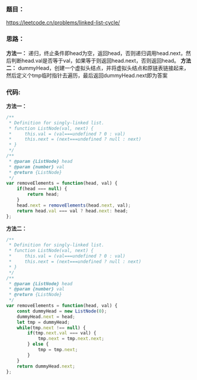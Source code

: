 ### **题目：**
https://leetcode.cn/problems/linked-list-cycle/


### **思路：** 
**方法一：** 递归，终止条件即head为空，返回head，否则递归调用head.next，然后判断head.val是否等于val，如果等于则返回head.next，否则返回head。
**方法二：** dummyHead，创建一个虚拟头结点，并将虚拟头结点和原链表链接起来，然后定义个tmp临时指针去遍历，最后返回dummyHead.next即为答案


### **代码:**
**方法一：**
```js
/**
 * Definition for singly-linked list.
 * function ListNode(val, next) {
 *     this.val = (val===undefined ? 0 : val)
 *     this.next = (next===undefined ? null : next)
 * }
 */
/**
 * @param {ListNode} head
 * @param {number} val
 * @return {ListNode}
 */
var removeElements = function(head, val) {
    if(head === null) {
        return head;
    }
    head.next = removeElements(head.next, val);
    return head.val === val ? head.next: head;
};
```

**方法二：**
```js
/**
 * Definition for singly-linked list.
 * function ListNode(val, next) {
 *     this.val = (val===undefined ? 0 : val)
 *     this.next = (next===undefined ? null : next)
 * }
 */
/**
 * @param {ListNode} head
 * @param {number} val
 * @return {ListNode}
 */
var removeElements = function(head, val) {
    const dummyHead = new ListNode(0);
    dummyHead.next = head;
    let tmp = dummyHead;
    while(tmp.next !== null) {
        if(tmp.next.val === val) {
            tmp.next = tmp.next.next;
        } else {
            tmp = tmp.next;
        }
    }
    return dummyHead.next;
};
```